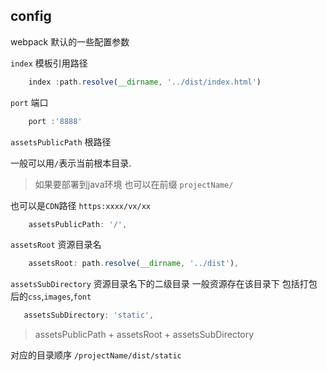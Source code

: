 ## config

 webpack 默认的一些配置参数

 `index` 模板引用路径

```js
    index :path.resolve(__dirname, '../dist/index.html')
```

  `port` 端口

```js
    port :'8888'
```

 `assetsPublicPath`  根路径

 一般可以用`/`表示当前根本目录.

 > 如果要部署到java环境 也可以在前缀 `projectName/`

 也可以是`CDN`路径 `https:xxxx/vx/xx`

```js
    assetsPublicPath: '/',
```

 `assetsRoot` 资源目录名

```js
    assetsRoot: path.resolve(__dirname, '../dist'),
```

 `assetsSubDirectory` 资源目录名下的二级目录 一般资源存在该目录下 包括打包后的`css`,`images`,`font`

```js
   assetsSubDirectory: 'static',
```


>  assetsPublicPath + assetsRoot + assetsSubDirectory

 对应的目录顺序 `/projectName/dist/static`